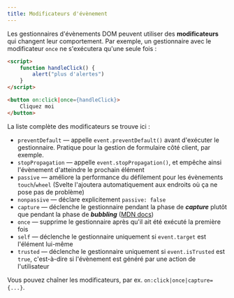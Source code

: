 ```yaml
---
title: Modificateurs d'évènement
---
```


Les gestionnaires d'évènements DOM peuvent utiliser des **modificateurs** qui changent leur comportement. Par exemple, un gestionnaire avec le modificateur `once` ne s'exécutera qu'une seule fois :

```html
<script>
	function handleClick() {
		alert("plus d'alertes")
	}
</script>

<button on:click|once={handleClick}>
	Cliquez moi
</button>
```

La liste complète des modificateurs se trouve ici :

* `preventDefault` — appelle `event.preventDefault()` avant d'exécuter le gestionnaire. Pratique pour la gestion de formulaire côté client, par exemple.
* `stopPropagation` — appelle `event.stopPropagation()`, et empêche ainsi l'évènement d'atteindre le prochain élément
* `passive` — améliore la performance du défilement pour les évènements `touch`/`wheel` (Svelte l'ajoutera automatiquement aux endroits où ça ne pose pas de problème)
* `nonpassive` — déclare explicitement `passive: false`
* `capture` — déclenche le gestionnaire pendant la phase de <span class='vo'>**_capture_**</span> plutôt que pendant la phase de <span class='vo'>**_bubbling_**</span> ([MDN docs](https://developer.mozilla.org/fr/docs/Learn/JavaScript/Building_blocks/Events#Event_bubbling_and_capture))
* `once` — supprime le gestionnaire après qu'il ait été exécuté la première fois
* `self` — déclenche le gestionnaire uniquement si `event.target` est l'élément lui-même
* `trusted` — déclenche le gestionnaire uniquement si `event.isTrusted` est `true`, c'est-à-dire si l'évènement est généré par une action de l'utilisateur

Vous pouvez chaîner les modificateurs, par ex. `on:click|once|capture={...}`.
